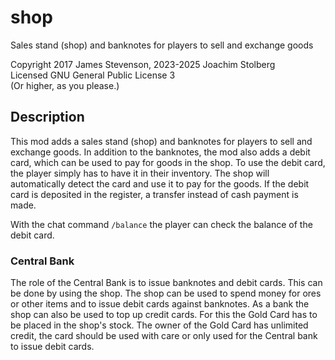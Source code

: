# shop

Sales stand (shop) and banknotes for players to sell and exchange goods

Copyright 2017 James Stevenson, 2023-2025 Joachim Stolberg  
Licensed GNU General Public License 3  
(Or higher, as you please.)

## Description

This mod adds a sales stand (shop) and banknotes for players to sell and exchange goods.
In addition to the banknotes, the mod also adds a debit card, which can be used to pay
for goods in the shop.
To use the debit card, the player simply has to have it in their inventory. The shop
will automatically detect the card and use it to pay for the goods.
If the debit card is deposited in the register, a transfer instead of cash payment is made.

With the chat command `/balance` the player can check the balance of the debit card.

### Central Bank

The role of the Central Bank is to issue banknotes and debit cards.
This can be done by using the shop. The shop can be used to spend money for ores
or other items and to issue debit cards against banknotes.
As a bank the shop can also be used to top up credit cards.
For this the Gold Card has to be placed in the shop's stock.
The owner of the Gold Card has unlimited credit, the card should be used with care or only
used for the Central bank to issue debit cards.
